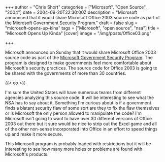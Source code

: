 +++
author = "Chris Short"
categories = ["Microsoft", "Open Source", "2004"]
date = 2004-09-20T22:30:00Z
description = "Microsoft announced that it would share Microsoft Office 2003 source code as part of the Microsoft Government Security Program."
draft = false
slug = "microsoft-opens-up-kina"
tags = ["Microsoft", "open source", "nsa"]
title = "Microsoft Opens Up Kinda"
[cover]
image = "/img/posts/Office03.png"

+++

Microsoft announced on Sunday that it would share Microsoft Office 2003 source code as part of the [Microsoft Government Security Program](https://news.microsoft.com/2003/01/14/microsoft-announces-government-security-program/). The program is designed to make governments feel more comfortable about Microsoft's security practices. The source code for Office 2003 is going to be shared with the governments of more than 30 countries.

{{< eo >}}

I'm sure the United States will have numerous teams from different agencies analyzing this source code. It will be interesting to see what the NSA has to say about it. Something I'm curious about is if a government finds a blatant security flaw of some sort are they to fix the flaw themselves or is Microsoft the only person allowed to manipulate the code? I'm Microsoft isn't going to want to have over 30 different versions of Office 2003 out there but it sure would be nice to strip out the Excel game and all of the other non-sense incorporated into Office in an effort to speed things up and make it more secure.

This Microsoft program is probably loaded with restrictions but it will be interesting to see how many more holes or problems are found with Microsoft's products.
